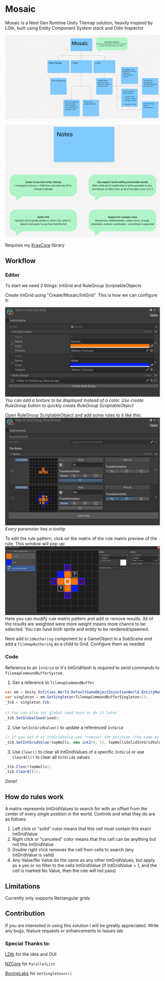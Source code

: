 # Mosaic
Mosaic is a Next Gen Runtime Unity Tilemap solution, heavily inspired by LDtk, built using Entity Component System stack and Odin Inspector 

![Mosaic](Documentation~/Images/Mosaic.png)

![Notes](Documentation~/Images/Notes.png)

Requires my [KrasCore](https://github.com/Fire-Aalt/KrasCore) library

## Workflow
### Editor
To start we need 2 things: IntGrid and RuleGroup ScriptableObjects

Create IntGrid using "Create/Mosaic/IntGrid". This is how we can configure it:

![IntGrid](Documentation~/Images/IntGrid.png)
*You can add a texture to be displayed instead of a color. Use create RuleGroup button to quickly create RuleGroup ScriptableObject*

Open RuleGroup ScriptableObject and add some rules to it like this:
![RuleGroup](Documentation~/Images/RuleGroup.png)
*Every parameter has a tooltip*

To edit the rule pattern, click on the matrix of the rule matrix preview of the rule. This window will pop up:
![Rule1](Documentation~/Images/Rule1.png)
Here you can modify rule matrix pattern and add or remove results. All of the results are weighted were more weight means more chance to be selected. You can have both sprite and entity to be rendered/spawned.

Next add `GridAuthoring` component to a GameObject in a SubScene and add a `TilemapAuthoring` as a child to Grid. Configure them as needed

### Code
Reference to an `IntGrid` or it's IntGridHash is required to send commands to `TilemapCommandBufferSystem`. 

1. Get a reference to `TilemapCommandBuffer`
```csharp
var em = Unity.Entities.World.DefaultGameObjectInjectionWorld.EntityManager;
var singleton = em.GetSingleton<TilemapCommandBufferSingleton>();
_tcb = singleton.Tcb;

// You can also set global seed here or do it later
_tcb.SetGlobalSeed(seed);
```

2. Use `SetIntGridValue()` to update a referenced `IntGrid`
```csharp
// If you set 0 as IntGridValue you "remove" the position (the same as setting null value using SetTile in Unity.Tilemap)
_tcb.SetIntGridValue(topWalls, new int2(0, 1), topWallsSolidIntGridValue);
```

3. Use `Clear()` to clear all IntGridValues of a specific `IntGrid` or use `ClearAll()` to clear all `IntGrid`s values
```csharp
_tcb.Clear(topWalls);
_tcb.ClearAll();
```

*Done!*

## How do rules work
A matrix represents IntGridValues to search for with an offset from the center of every single position in the world. 
Controls and what they do are as follows:
1. Left click or "solid" color means that this cell must contain this exact IntGridValue
2. Right click or "canceled" color means that this cell can be anything but not this IntGridValue
3. Double right click removes the cell from cells to search (any IntGridValue is valid)
4. Any Value/No Value do the same as any other IntGridValues, but apply as a yes or no filter to the cells IntGridValue (if IntGridValue = 1, and the cell is marked No Value, then the rule will not pass)

## Limitations
Currently only supports Rectangular grids

## Contribution
If you are interested in using this solution I will be greatly appreciated. Write any bugs, feature requests or enhancements to Issues tab

### Special Thanks to:

[LDtk](https://ldtk.io/) for the idea and GUI

[NZCore](https://github.com/enzi/NZCore) for `ParallelList`

[BovineLabs](https://gitlab.com/tertle/com.bovinelabs.core/-/tree/master) for `GetSingleton<>()`
